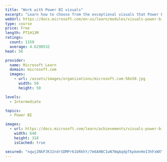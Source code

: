 ```yaml
---
title: "Work with Power BI visuals"
excerpt: "Learn how to choose from the exceptional visuals that Power BI makes available to you. Formatting visuals will direct the user’s attention to exactly where you want it, while helping to make the visual easier to read and interpret. You will also learn about how to use key performance indicators (KPIs)."
webUrl: https://docs.microsoft.com/en-us/learn/modules/visuals-power-bi/
type: course
price: Free
length: PT1H13M
ratings:
  count: 1159
  average: 4.6298532
heat: 56

provider:
  name: Microsoft Learn
  domain: microsoft.com
  images:
    - url: /assets/images/organizations/microsoft.com-50x50.jpg
      width: 50
      height: 50

levels:
  - Intermediate

topics:
  - Power BI

images:
  - url: https://docs.microsoft.com/learn/achievements/visuals-power-bi-social.png
    width: 640
    height: 318
    isCached: true

secured: "nqwjZNkPJK32ndrSDMPr61bRkhY/7m6AHBCIwN7WqAqdpTkpkmnHeI3hFxWXY2U3/YfCGgW+zxDdtGTrgKEFgonrjzkFwsL99PmABdw/qCpV/8UEZdlaW+o0N9YZiNFo4APFVRNurxSJETYk0YmfgQwoYkpeyoe0UXaKd4LW3BpMEhbb2HI1YceI/4y5CFrSwRixdTlxcCDh2EM73fHclrCLDEseXKly+zzmol4138mfGoEXgyG/5A768DNGqPX9Py4IYDPUzcMV+Dn3+H30H7SqBf7v5UGkH//c9sLFY/0IqMQxX/xFUJZDwlqwcOuXAJguTVSYgbHGyq8sKZcNflysrhe0uWPWsU0h7E6NpTNSGTAL3x34s79HcHXn1dnOPoUOXSeflWwi80D079msFk3tozKbwh2fsUX7s9UEzrQ=;TQ41xhZUxqvjdbXRs+rAiw=="
---
```


